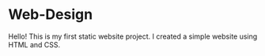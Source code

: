 # Web-Design
Hello!
This is my first static website project. I created a simple website using HTML and CSS.
